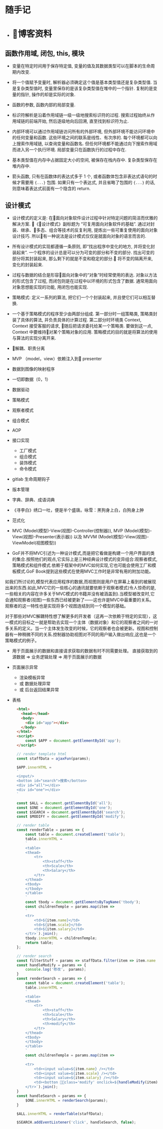 # 随手记

* # 博客资料

## 函数作用域, 闭包, this, 模块

* 变量在特定时间用于保存特定值, 变量的值及其数据类型可以在脚本的生命周期内改变.

* 将一个值赋予变量时, 解析器必须确定这个值是基本类型值还是复杂类型值. 当是复杂类型值时, 变量里保存的是该复杂类型值在堆中的一个指针. 复制的是变量的指针, 操作的却是实际的对象.

* 函数的参数, 函数内部的局部变量.

* 标识符解析是沿着作用域链一级一级地搜索标识符的过程. 搜索过程始终从作用域链的前端开始, 然后逐级地向后回溯, 直至找到标识符为止.

* 内部环境可以通过作用域链访问所有的外部环境, 但外部环境不能访问环境中的任何变量和函数. 这些环境之间的联系是线性、有次序的. 每个环境都可以向上搜索作用域链, 以查询变量和函数名. 但任何环境都不能通过向下搜索作用域而进入另一个执行环境. 局部变量只在函数执行的过程中存在.

* 基本类型值在内存中占据固定大小的空间, 被保存在栈内存中. 复杂类型保存在堆内存中.

* 箭头函数, 只有在函数体的表达式多于 1 个, 或者函数体包含非表达式语句的时候才需要用 `{...}` 包围. 如果只有一个表达式, 并且省略了包围的 `{...}` 的话, 则意味着表达式前面有一个隐含的 return.

## 设计模式

* 设计模式的定义是: 在面向对象软件设计过程中针对特定问题的简洁而优雅的解决方案. 《设计模式》副标题为 “可复用面向对象软件的基础”. 通过对封装、继承、多态、组合等技术的反复利用, 提炼出一些可重复使用的面向对象设计技巧. 所以有一种说法是设计模式仅仅是就面向对象的语言而言的.

* 所有设计模式的实现都遵循一条原则, 即“找出程序中变化的地方, 并将变化封装起来”. 一个程序的设计总是可以分为可变的部分和不变的部分. 找出可变的部分将其封装起来, 那么剩下的就是不变和稳定的部分. 将不变的隔离开来, 变化的封装起来.

* 过程与数据的结合是形容面向对象中的“对象”时经常使用的表达. 对象以方法的形式包含了过程, 而闭包则是在过程中以环境的形式包含了数据. 通常用面向对象思想能实现的功能, 用闭包也能实现.

* 策略模式: 定义一系列的算法, 把它们一个个封装起来, 并且使它们可以相互替换.

* 一个基于策略模式的程序至少由两部分组成. 第一部分时一组策略类, 策略类封装了具体的算法, 并负责具体的计算过程. 第二部分时环境类 Context, Context 接受客服的请求, 随后把请求委托给某一个策略类. 要做到这一点, Context 中要维持对某个策略对象的应用. 策略模式的目的就是将算法的使用与算法的实现分离开来.

* 解耦、职责分离

* MVP （model，view）依赖注入到 presenter

* 数据到图像的映射程序

* 一切即数据（0，1）

* 数据驱动

* 策略模式

* 观察者模式

* 组合模式

* AOP

* 接口实现
  * 工厂模式
  * 组合模式
  * 装饰模式
  * 命令模式

* gitlab 生命周期钩子

* 版本管理

* 字典、辞典、成语词典

* 《寻李白》绣口一吐，便是半个盛唐。咏雪：黑狗身上白，白狗身上肿

* 范式化

* MVC (Model(模型)-View(视图)-Controller(控制器)), MVP (Model(模型)-View(视图)-Presenter(表示器)) 以及 MVVM (Model(模型)-View(视图)-ViewModel(视图模型))

* GoF并不将MVC引述为一种设计模式,而是把它看做是构建一个用户界面的类的集合.按照他们的观点,它实际上是三种经典设计模式的变异组合:观察者模式,策略模式和组件模式.依赖于框架中的MVC如何实现,它也可能会使用工厂和模板模式.GoF Book提到这些模式在使用MVC工作时是非常有用的附加功能。

如我们所讨论的,模型代表应用程序的数据,而视图则是用户在屏幕上看到的被展现出来的东西.如此,MVC它的一些核心的通讯就要依赖于观察者模式(令人惊奇的是,一些相关的内容在许多关于MVC模式的书籍并没有被涵盖到).当模型被改变时,它会通知观察者(视图)一些东西已经被更新了——这也许是MVC中最重要的关系。观察者的这一特性也是实现将多个视图连结到同一个模型的基础。

对于那些对MVC解耦特性想了解更多的开发者（这再一次依赖于特定的实现），这一模式的目标之一就是帮助去实现一个主体（数据对象）和它的观察者之间的一对多关系的定义。当一个主体发生改变的时候，它的观察者也会被更新。视图和控制器有一种稍微不同的关系.控制器协助视图对不同的用户输入做出响应,这也是一个策略模式的例子。

* 用于页面展示的数据和直接请求获取的数据有时不同需要处理。 直接获取到的源数据 => 业务逻辑处理 =>  用于页面展示的数据

* 页面展示异常
  * 渲染模板异常
  * 或 数据处理异常
  * 或 后台返回结果异常

* 表格

  ```HTML
    <html>
      <head></head>
      <body>
        <div id="app"></div>
      </body>
    </html>
    <script>
        const $APP = document.getElementById('app');
    </script>
  ```

  ```JavaScript
    // render template html
    const staffData = ajaxFun(params);

    $APP.innerHTML =
    `
    <input/>
    <botton id="search">搜索</botton>
    <div id="all"></div>
    <div id="one"></div>
    `

    const $ALL = document.getElementById('all');
    const $ONE = document.getElementById('one');
    const $SEARCH = document.getElementById('search');
    const $MODIFY = document.getElementById('modify');

    // render table
    const renderTable = params => {
        const table = document.createElement('table');
        table.innerHTML =
        `
        <table>
        <thead>
            <tr>
                <th>staff</th>
                <th>Scale</th>
                <th>Salary</th>
            </tr>
        </thead>
        <tbody>
        </tbody>
        </table>
        `
        const tbody = document.getElementsByTagName('tbody');
        const childrenTemple = params.map(item =>
        `
        <tr>
            <td>${item.name}</td>
            <td>${item.scale}</td>
            <td>${item.salary}</td>
        </tr>`).join();
        tbody.innerHTML = childrenTemple;
        return table;
    };

    // render search
    const filterStuff = params => staffData.filter(item => item.name == params);
    const handleModify = params => {
        console.log('修改'， params);
    }
    const renderSearch = params => {
        const table = document.createElement('table');
        table.innerHTML =
        `
        <table>
        <thead>
            <tr>
                <th>staff</th>
                <th>Scale</th>
                <th>Salary</th>
                <th>modify</th>
            </tr>
        </thead>
        <tbody>
        </tbody>
        </table>
        `
        const childrenTemple = params.map(item =>
        `
        <tr>
            <td><input value=${item.name} /></td>
            <td><input value=${item.scale} /></td>
            <td><input value=${item.salary} /></td>
            <td><botton class='modify' onclick=${handleModify(item))}>修改</botton></td>
        </tr>`).join();
    }
    const handleSearch = params => {
        $ONE.innerHTML = renderSearch(params);
    }

    $ALL.innerHTML = renderTable(staffData);

    $SEARCH.addEventListener('click', handleSearch, false);
  ```
